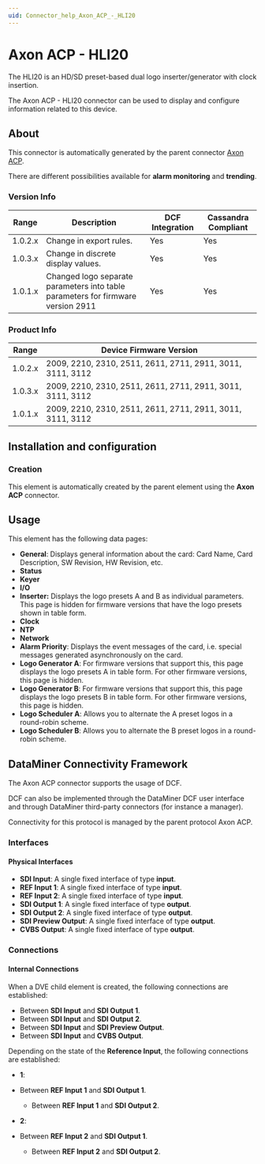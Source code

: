 ```yaml
---
uid: Connector_help_Axon_ACP_-_HLI20
---
```


# Axon ACP - HLI20

The HLI20 is an HD/SD preset-based dual logo inserter/generator with clock insertion.

The Axon ACP - HLI20 connector can be used to display and configure information related to this device.

## About

This connector is automatically generated by the parent connector [Axon ACP](xref:Connector_help_Axon_ACP).

There are different possibilities available for **alarm monitoring** and **trending**.

### Version Info

| Range   | Description                                                                      | DCF Integration | Cassandra Compliant |
|---------|----------------------------------------------------------------------------------|-----------------|---------------------|
| 1.0.2.x | Change in export rules.                                                          | Yes             | Yes                 |
| 1.0.3.x | Change in discrete display values.                                               | Yes             | Yes                 |
| 1.0.1.x | Changed logo separate parameters into table parameters for firmware version 2911 | Yes             | Yes                 |

### Product Info

| Range   | Device Firmware Version                                    |
|---------|------------------------------------------------------------|
| 1.0.2.x | 2009, 2210, 2310, 2511, 2611, 2711, 2911, 3011, 3111, 3112 |
| 1.0.3.x | 2009, 2210, 2310, 2511, 2611, 2711, 2911, 3011, 3111, 3112 |
| 1.0.1.x | 2009, 2210, 2310, 2511, 2611, 2711, 2911, 3011, 3111, 3112 |

## Installation and configuration

### Creation

This element is automatically created by the parent element using the **Axon ACP** connector.

## Usage

This element has the following data pages:

- **General**: Displays general information about the card: Card Name, Card Description, SW Revision, HW Revision, etc.
- **Status**
- **Keyer**
- **I/O**
- **Inserter:** Displays the logo presets A and B as individual parameters. This page is hidden for firmware versions that have the logo presets shown in table form.
- **Clock**
- **NTP**
- **Network**
- **Alarm Priority**: Displays the event messages of the card, i.e. special messages generated asynchronously on the card.
- **Logo Generator A**: For firmware versions that support this, this page displays the logo presets A in table form. For other firmware versions, this page is hidden.
- **Logo Generator B**: For firmware versions that support this, this page displays the logo presets B in table form. For other firmware versions, this page is hidden.
- **Logo Scheduler A**: Allows you to alternate the A preset logos in a round-robin scheme.
- **Logo Scheduler B**: Allows you to alternate the B preset logos in a round-robin scheme.

## DataMiner Connectivity Framework

The Axon ACP connector supports the usage of DCF.

DCF can also be implemented through the DataMiner DCF user interface and through DataMiner third-party connectors (for instance a manager).

Connectivity for this protocol is managed by the parent protocol Axon ACP.

### Interfaces

#### Physical Interfaces

- **SDI Input**: A single fixed interface of type **input**.
- **REF Input 1**: A single fixed interface of type **input**.
- **REF Input 2**: A single fixed interface of type **input**.
- **SDI Output 1**: A single fixed interface of type **output**.
- **SDI Output 2**: A single fixed interface of type **output**.
- **SDI Preview Output**: A single fixed interface of type **output**.
- **CVBS Output**: A single fixed interface of type **output**.

### Connections

#### Internal Connections

When a DVE child element is created, the following connections are established:

- Between **SDI Input** and **SDI Output 1**.
- Between **SDI Input** and **SDI Output 2**.
- Between **SDI Input** and **SDI Preview Output**.
- Between **SDI Input** and **CVBS Output**.

Depending on the state of the **Reference Input**, the following connections are established:

- **1**:

- Between **REF Input 1** and **SDI Output 1**.
  - Between **REF Input 1** and **SDI Output 2**.

- **2**:

- Between **REF Input 2** and **SDI Output 1**.
  - Between **REF Input 2** and **SDI Output 2**.
